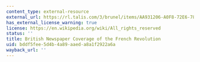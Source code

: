 ```yaml
---
content_type: external-resource
external_url: https://rl.talis.com/3/brunel/items/AA931206-A0F8-72E6-781A-2C6273A65873.html
has_external_license_warning: true
license: https://en.wikipedia.org/wiki/All_rights_reserved
status: ''
title: British Newspaper Coverage of the French Revolution
uid: bddf5fee-5d4b-4a89-aaed-a8a1f2922a6a
wayback_url: ''
---
```

